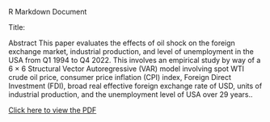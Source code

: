 R Markdown Document

Title:

Abstract This paper evaluates the effects of oil shock on the foreign
exchange market, industrial production, and level of unemployment in the
USA from Q1 1994 to Q4 2022. This involves an empirical study by way of
a 6 × 6 Structural Vector Autoregressive (VAR) model involving spot WTI
crude oil price, consumer price inflation (CPI) index, Foreign Direct
Investment (FDI), broad real effective foreign exchange rate of USD,
units of industrial production, and the unemployment level of USA over
29 years..

[Click here to view the
PDF](https://drive.google.com/file/d/14Zn7zW8xTz69OigMWnm6BliiOoOeZ0jk/view?usp=share_link)
